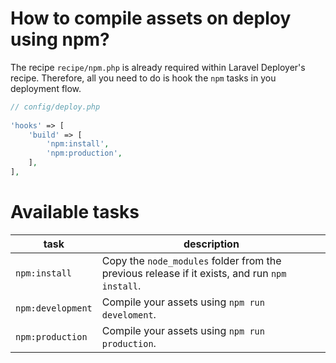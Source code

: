 # How to compile assets on deploy using npm?

The recipe `recipe/npm.php` is already required within Laravel Deployer's recipe. Therefore, all you need to do is hook the `npm` tasks in you deployment flow.

```php
// config/deploy.php
    
'hooks' => [
    'build' => [
        'npm:install',
        'npm:production',
    ],
],
```

# Available tasks

| task  | description |
| - | - |
| `npm:install` | Copy the `node_modules` folder from the previous release if it exists, and run `npm install`. |
| `npm:development` | Compile your assets using `npm run develoment`. |
| `npm:production` | Compile your assets using `npm run production`. |